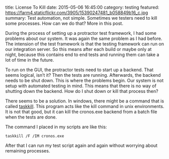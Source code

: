 title: License To Kill
date: 2015-05-06 16:45:00
category: testing
featured: https://farm4.staticflickr.com/3905/15390247481_b058849b16_c.jpg
summary: Test automation, not simple. Sometimes we testers need to kill some processes. How can we do that? More in this post.

During the process of setting up a protractor test framework, I had some problems about our system. It was again the same problem as I had before. The intension of the test framework is that the testing framework can run on our integration server. So this means after each build or maybe only at night, because this contains end to end tests and running them can take a lot of time in the future.

To run on the GUI, the protractor tests need to start up a backend. That seems logical, isn’t it? Then the tests are running. Afterwards, the backend needs to be shut down. This is where the problems begin. Our system is not setup with automated testing in mind. This means that there is no way of shutting down the backend. How do I shut down or kill that process then?

There seems to be a solution. In windows, there might be a command that is called [taskkill](https://technet.microsoft.com/en-us/library/bb491009.aspx). This program acts like the kill command in unix environments. It is not that good, but it can kill the cronos.exe backend from a batch file when the tests are done.

The command I placed in my scripts are like this:
<code class="bash"><pre>taskkill /F /IM cronos.exe</pre></code>
After that I can run my test script again and again without worrying about remaining processes. 

